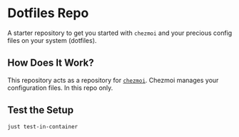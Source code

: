 # Dotfiles Repo

A starter repository to get you started with `chezmoi` and your precious config
files on your system (dotfiles).

## How Does It Work?

This repository acts as a repository for [`chezmoi`](https://www.chezmoi.io).
Chezmoi manages your configuration files. In this repo only.

## Test the Setup

```shell
just test-in-container
```
